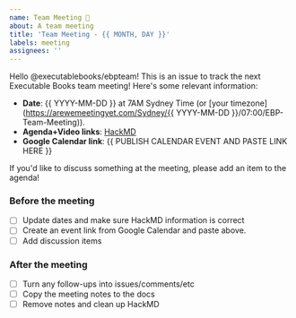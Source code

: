 ```yaml
---
name: Team Meeting 📅
about: A team meeting
title: 'Team Meeting - {{ MONTH, DAY }}'
labels: meeting
assignees: ''
---
```


Hello @executablebooks/ebpteam! This is an issue to track the next Executable Books team meeting! Here's some relevant information:

- **Date**: {{ YYYY-MM-DD }} at 7AM Sydney Time (or [your timezone](https://arewemeetingyet.com/Sydney/{{ YYYY-MM-DD }}/07:00/EBP-Team-Meeting)).
- **Agenda+Video links**: [HackMD](https://hackmd.io/THymMOAmSICp8rJdB6_Z1w?edit)
- **Google Calendar link**: {{ PUBLISH CALENDAR EVENT AND PASTE LINK HERE }}

If you'd like to discuss something at the meeting, please add an item to the agenda!

### Before the meeting

- [ ] Update dates and make sure HackMD information is correct
- [ ] Create an event link from Google Calendar and paste above.
- [ ] Add discussion items
  
### After the meeting

- [ ] Turn any follow-ups into issues/comments/etc
- [ ] Copy the meeting notes to the docs
- [ ] Remove notes and clean up HackMD
